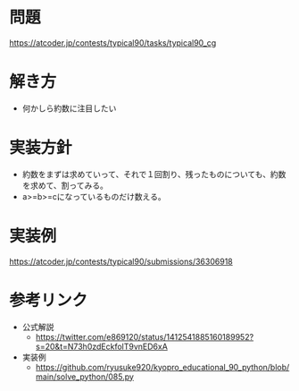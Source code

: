 # 問題
https://atcoder.jp/contests/typical90/tasks/typical90_cg

# 解き方
- 何かしら約数に注目したい

# 実装方針
- 約数をまずは求めていって、それで１回割り、残ったものについても、約数を求めて、割ってみる。
- a>=b>=cになっているものだけ数える。

# 実装例
https://atcoder.jp/contests/typical90/submissions/36306918

# 参考リンク
- 公式解説
    - https://twitter.com/e869120/status/1412541885160189952?s=20&t=N73h0zdEckfolT9vnED6xA
- 実装例
    - https://github.com/ryusuke920/kyopro_educational_90_python/blob/main/solve_python/085.py
